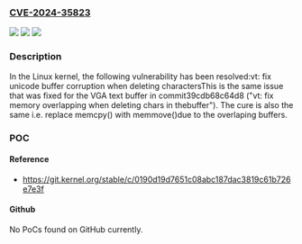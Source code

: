 ### [CVE-2024-35823](https://cve.mitre.org/cgi-bin/cvename.cgi?name=CVE-2024-35823)
![](https://img.shields.io/static/v1?label=Product&message=Linux&color=blue)
![](https://img.shields.io/static/v1?label=Version&message=81732c3b2fed%3C%20fc7dfe3d123f%20&color=brighgreen)
![](https://img.shields.io/static/v1?label=Vulnerability&message=n%2Fa&color=brighgreen)

### Description

In the Linux kernel, the following vulnerability has been resolved:vt: fix unicode buffer corruption when deleting charactersThis is the same issue that was fixed for the VGA text buffer in commit39cdb68c64d8 ("vt: fix memory overlapping when deleting chars in thebuffer"). The cure is also the same i.e. replace memcpy() with memmove()due to the overlaping buffers.

### POC

#### Reference
- https://git.kernel.org/stable/c/0190d19d7651c08abc187dac3819c61b726e7e3f

#### Github
No PoCs found on GitHub currently.

